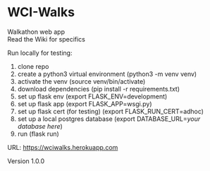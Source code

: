# WCI-Walks
Walkathon web app  
Read the Wiki for specifics

Run locally for testing:  
1. clone repo  
2. create a python3 virtual environment (python3 -m venv venv)  
3. activate the venv (source venv/bin/activate)
4. download dependencies (pip install -r requirements.txt)
5. set up flask env (export FLASK_ENV=development)
6. set up flask app (export FLASK_APP=wsgi.py)
7. set up flask cert (for testing) (export FLASK_RUN_CERT=adhoc)
8. set up a local postgres database (export DATABASE_URL=_your database here_)
9. run (flask run)

URL:
https://wciwalks.herokuapp.com

Version 1.0.0
